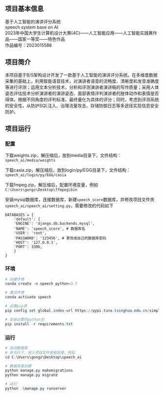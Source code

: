 ## 项目基本信息

基于人工智能的演讲评分系统</br>
speech system base on AI</br>
2023年中国大学生计算机设计大赛(4C)——人工智能应用——人工智能实践赛作品——国家一等奖——特色作品</br>
作品编号：2023015586</br>

## 项目简介

本项目基于B/S架构设计开发了一款基于人工智能的演讲评分系统。在多维度数据采集的基础上，利用智能语音技术，对演讲者语音的流畅度、清晰度和发音准确度等进行评测；运用文本分析技术，分析和评测演讲者演讲稿的写作质量；采用人体姿态评估技术分析演讲者的演讲姿态、面部表情评判演讲者的肢体动作和表情是否得体。根据不同角度的评判标准，最终量化为具体的评分；同时，考虑到评测系统的安全性，从防护SQL注入、治理流量攻击、存储防御日志等多途径实现信息安全防护。

## 项目运行

### 配置

下载weights.zip，解压缩后，放到media目录下，文件结构： `speech_ai/media/weights`

下载casia.zip，解压缩后，放到login/py/EGG目录下，文件结构： `speech_ai/login/py/EGG/casia`

下载fmpeg.zip，解压缩后，配置环境变量，例如`C:\Users\gongz\Desktop\ffmpeg\bin`


安装mysql数据库，连接数据库，新建`speech_score`数据库，并修改项目文件夹 `speech_ai/speech_ai/setting.py`，需要修改的代码如下
```
DATABASES = {  
	'default': {  
	'ENGINE': 'django.db.backends.mysql',  
	'NAME': 'speech_score', # 数据库名
	'USER': 'root',  
	'PASSWORD': '123456', # 更改成自己的数据库密码
	'HOST': '127.0.0.1',  
	'PORT': 3306,  
	}  
}
```

### 环境

```powershell
# 创建环境
conda create -n speech python=3.7

# 激活环境
conda activate speech

# 设置pip源
pip config set global.index-url https://pypi.tuna.tsinghua.edu.cn/simple

# 安装必要的python包
pip install -r requirements.txt
```

### 运行

```powershell
# 启动数据库
# 命令行下，进入项目文件夹根目录，例如
cd C:\Users\gongz\Desktop\speech_ai

# 数据库表创建
python manage.py makemigrations
python manage.py migrate

# 运行
python .\manage.py runserver
```
